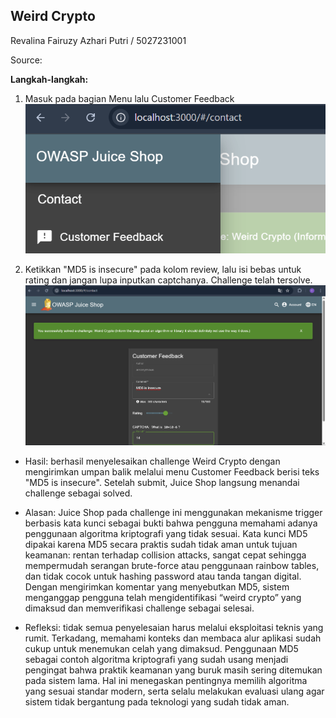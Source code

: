 ## Weird Crypto

Revalina Fairuzy Azhari Putri / 5027231001

Source: 

**Langkah-langkah:**

1. Masuk pada bagian Menu lalu Customer Feedback
![alt text](image-1.png)

2. Ketikkan "MD5 is insecure" pada kolom review, lalu isi bebas untuk rating dan jangan lupa inputkan captchanya. Challenge telah tersolve.
![alt text](image.png)

- Hasil: berhasil menyelesaikan challenge Weird Crypto dengan mengirimkan umpan balik melalui menu Customer Feedback berisi teks "MD5 is insecure". Setelah submit, Juice Shop langsung menandai challenge sebagai solved.

- Alasan: Juice Shop pada challenge ini menggunakan mekanisme trigger berbasis kata kunci sebagai bukti bahwa pengguna memahami adanya penggunaan algoritma kriptografi yang tidak sesuai. Kata kunci MD5 dipakai karena MD5 secara praktis sudah tidak aman untuk tujuan keamanan: rentan terhadap collision attacks, sangat cepat sehingga mempermudah serangan brute-force atau penggunaan rainbow tables, dan tidak cocok untuk hashing password atau tanda tangan digital. Dengan mengirimkan komentar yang menyebutkan MD5, sistem menganggap pengguna telah mengidentifikasi “weird crypto” yang dimaksud dan memverifikasi challenge sebagai selesai.

- Refleksi: tidak semua penyelesaian harus melalui eksploitasi teknis yang rumit. Terkadang, memahami konteks dan membaca alur aplikasi sudah cukup untuk menemukan celah yang dimaksud. Penggunaan MD5 sebagai contoh algoritma kriptografi yang sudah usang menjadi pengingat bahwa praktik keamanan yang buruk masih sering ditemukan pada sistem lama. Hal ini menegaskan pentingnya memilih algoritma yang sesuai standar modern, serta selalu melakukan evaluasi ulang agar sistem tidak bergantung pada teknologi yang sudah tidak aman.